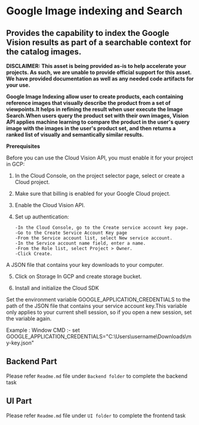 # Google Image indexing and Search

## Provides the capability to index the Google Vision results as part of a searchable context for the catalog images.

**DISCLAIMER:  This asset is being provided as-is to help accelerate your projects.  As such, we are unable to provide official support for this asset.  We have provided documentation as well as any needed code artifacts for your use.**

**Google Image Indexing allow user to create products, each containing reference images that visually describe the product from a set of viewpoints.It helps in refining the result when user execute the Image Search.When users query the product set with their own images, Vision API applies machine learning to compare the product in the user's query image with the images in the user's product set, and then returns a ranked list of visually and semantically similar results.**

**Prerequisites**

Before you can use the Cloud Vision API, you must enable it for your project in GCP:
1.	In the Cloud Console, on the project selector page, select or create a Cloud project.
2.	Make sure that billing is enabled for your Google Cloud project. 
3.	Enable the Cloud Vision API.
4.	Set up authentication:

        -In the Cloud Console, go to the Create service account key page.
        -Go to the Create Service Account Key page
        -From the Service account list, select New service account.
        -In the Service account name field, enter a name.
        -From the Role list, select Project > Owner.
        -Click Create.
 A JSON file that contains your key downloads to your computer. 
 
5.  Click on Storage In GCP and create storage bucket.

6.  Install and initialize the Cloud SDK
 
Set the environment variable GOOGLE_APPLICATION_CREDENTIALS to the path of the JSON file that contains your service account key.This variable only applies to your current shell session, so if you open a new session, set the variable again.

Example : Window CMD :- set GOOGLE_APPLICATION_CREDENTIALS="C:\Users\username\Downloads\my-key.json"

## Backend Part

Please refer `Readme.md` file under `Backend folder` to complete the backend task


## UI Part

Please refer `Readme.md` file under `UI folder` to complete the frontend task
